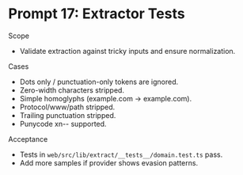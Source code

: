 # Prompt 17: Extractor Tests

Scope
- Validate extraction against tricky inputs and ensure normalization.

Cases
- Dots only / punctuation-only tokens are ignored.
- Zero-width characters stripped.
- Simple homoglyphs (exampIe.com → example.com).
- Protocol/www/path stripped.
- Trailing punctuation stripped.
- Punycode xn-- supported.

Acceptance
- Tests in `web/src/lib/extract/__tests__/domain.test.ts` pass.
- Add more samples if provider shows evasion patterns.
